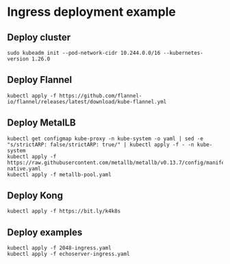 # Ingress deployment example

## Deploy cluster
```
sudo kubeadm init --pod-network-cidr 10.244.0.0/16 --kubernetes-version 1.26.0
```
## Deploy Flannel
```
kubectl apply -f https://github.com/flannel-io/flannel/releases/latest/download/kube-flannel.yml
```
## Deploy MetalLB
```
kubectl get configmap kube-proxy -n kube-system -o yaml | sed -e "s/strictARP: false/strictARP: true/" | kubectl apply -f - -n kube-system
kubectl apply -f https://raw.githubusercontent.com/metallb/metallb/v0.13.7/config/manifests/metallb-native.yaml
kubectl apply -f metallb-pool.yaml
```
## Deploy Kong
```
kubectl apply -f https://bit.ly/k4k8s
```
## Deploy examples
```
kubectl apply -f 2048-ingress.yaml
kubectl apply -f echoserver-ingress.yaml
```
